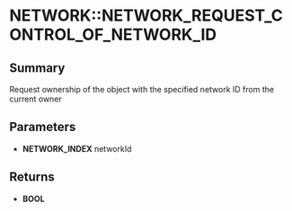 # NETWORK::NETWORK_REQUEST_CONTROL_OF_NETWORK_ID

## Summary
Request ownership of the object with the specified network ID from the current owner

## Parameters
* **NETWORK_INDEX** networkId

## Returns
* **BOOL**
